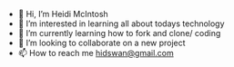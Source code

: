 - 👋 Hi, I’m Heidi McIntosh
- 👀 I’m interested in learning all about todays technology
- 🌱 I’m currently learning how to fork and clone/ coding
- 💞️ I’m looking to collaborate on a new project
- 📫 How to reach me hidswan@gmail.com

<!---
Hmcintosh1/Hmcintosh1 is a ✨ special ✨ repository because its `README.md` (this file) appears on your GitHub profile.
You can click the Preview link to take a look at your changes.
--->
